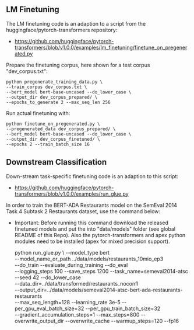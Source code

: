 ## LM Finetuning

The LM finetuning code is an adaption to a script from the huggingface/pytorch-transformers repository:
* https://github.com/huggingface/pytorch-transformers/blob/v1.0.0/examples/lm_finetuning/finetune_on_pregenerated.py

Prepare the finetuning corpus, here shown for a test corpus "dev_corpus.txt":

    python pregenerate_training_data.py \
    --train_corpus dev_corpus.txt \
    --bert_model bert-base-uncased --do_lower_case \
    --output_dir dev_corpus_prepared/ \
    --epochs_to_generate 2 --max_seq_len 256


Run actual finetuning with:

    python finetune_on_pregenerated.py \
    --pregenerated_data dev_corpus_prepared/ \
    --bert_model bert-base-uncased --do_lower_case \
    --output_dir dev_corpus_finetuned/ \
    --epochs 2 --train_batch_size 16

    
## Downstream Classification

Down-stream task-specific finetuning code is an adaption to this script:
* https://github.com/huggingface/pytorch-transformers/blob/v1.0.0/examples/run_glue.py

In order to train the BERT-ADA Restaurants model on the SemEval 2014 Task 4 Subtask 2
Restaurants dataset, use the command below:

* Important: Before running this command download the released finetuned models and
put the into "data/models" folder (see global README of this Repo).
Also the pytorch-transformers and apex python modules need to be installed (apex for mixed precision support).


    python run_glue.py \ 
    --model_type bert \
    --model_name_or_path ../data/models/restaurants_10mio_ep3 \
    --do_train --evaluate_during_training --do_eval \
    --logging_steps 100 --save_steps 1200 --task_name=semeval2014-atsc \
    --seed 42 --do_lower_case \
    --data_dir=../data/transformed/restaurants_noconfl \
    --output_dir=../data/models/semeval2014-atsc-bert-ada-restaurants-restaurants \
    --max_seq_length=128 --learning_rate 3e-5 --per_gpu_eval_batch_size=32 --per_gpu_train_batch_size=32 \
    --gradient_accumulation_steps=1 --max_steps=800 --overwrite_output_dir --overwrite_cache --warmup_steps=120 --fp16
